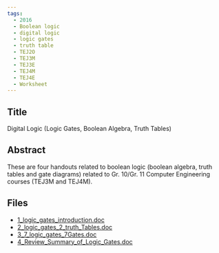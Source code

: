 ```yaml
---
tags:
  - 2016
  - Boolean logic
  - digital logic
  - logic gates
  - truth table
  - TEJ2O
  - TEJ3M
  - TEJ3E
  - TEJ4M
  - TEJ4E
  - Worksheet
---
```

    
## Title

Digital Logic (Logic Gates, Boolean Algebra, Truth Tables)

## Abstract

These are four handouts related to boolean logic (boolean algebra, truth tables and gate diagrams) related to Gr. 10/Gr. 11 Computer Engineering courses (TEJ3M and TEJ4M).

## Files

- [1_logic_gates_introduction.doc](resources/2016/Amy_Chou/1_logic_gates_introduction.doc)
- [2_logic_gates_2_truth_Tables.doc](resources/2016/Amy_Chou/2_logic_gates_2_truth_Tables.doc)
- [3_7_logic_gates_7Gates.doc](resources/2016/Amy_Chou/3_7_logic_gates_7Gates.doc)
- [4_Review_Summary_of_Logic_Gates.doc](resources/2016/Amy_Chou/4_Review_Summary_of_Logic_Gates.doc)
